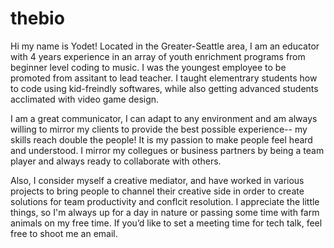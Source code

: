# thebio
Hi my name is Yodet! Located in the Greater-Seattle area, I am an educator with 4 years experience in an array of youth enrichment programs from beginner level coding to music. I was the youngest employee to be promoted from assitant to lead teacher. I taught elementrary students how to code using kid-freindly softwares, while also getting advanced students acclimated with video game design. 

I am a great communicator, I can adapt to any environment and am always willing to mirror my clients to provide the best possible experience-- my skills reach double the people! It is my passion to make people feel heard and understood. I mirror my collegues or business partners by being a team player and always ready to collaborate with others.

Also, I consider myself a creative mediator, and have worked in various projects to bring people to channel their creative side in order to create solutions for team productivity and conflcit resolution. I appreciate the little things, so I'm always up for a day in nature or passing some time with farm animals on my free time. If you’d like to set a meeting time for tech talk, feel free to shoot me an email.
